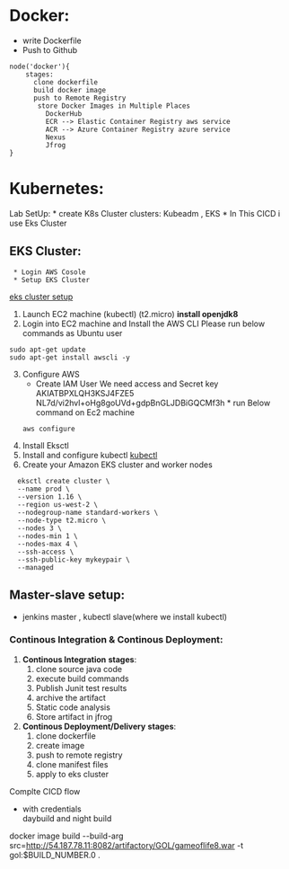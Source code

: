 # __Docker__:
* write Dockerfile
* Push to Github
```
node('docker'){
    stages:
      clone dockerfile 
      build docker image
      push to Remote Registry
       store Docker Images in Multiple Places
         DockerHub
         ECR --> Elastic Container Registry aws service
         ACR --> Azure Container Registry azure service
         Nexus
         Jfrog 
}
```
# __Kubernetes__:
  Lab SetUp:
    * create K8s Cluster
       clusters: Kubeadm , EKS
    * In This CICD i use Eks Cluster 
  ## EKS Cluster:
     * Login AWS Cosole
     * Setup EKS Cluster
  [eks cluster setup](https://docs.aws.amazon.com/eks/latest/userguide/getting-started-eksctl.html)
  1. Launch EC2 machine (kubectl) (t2.micro) __install openjdk8__
  2. Login into EC2 machine and Install the AWS CLI 
    Please run below commands as Ubuntu user 
   ```
   sudo apt-get update
   sudo apt-get install awscli -y
   ```
  3. Configure AWS 
     * Create IAM User
       We need access and Secret key
       AKIATBPXLQH3KSJ4FZE5
       NL7d/vi2hvl+oHg8goUVd+gdpBnGLJDBiGQCMf3h
    * run Below command on Ec2 machine
      ```
      aws configure
      ```
  4. Install Eksctl
  5. Install and configure kubectl
    [kubectl](https://docs.aws.amazon.com/eks/latest/userguide/install-kubectl.html) 
  6. Create your Amazon EKS cluster and worker nodes
  ```
    eksctl create cluster \
    --name prod \
    --version 1.16 \
    --region us-west-2 \
    --nodegroup-name standard-workers \
    --node-type t2.micro \
    --nodes 3 \
    --nodes-min 1 \
    --nodes-max 4 \
    --ssh-access \
    --ssh-public-key mykeypair \
    --managed
  ```

## __Master-slave setup__:
  * jenkins master , kubectl slave(where we install kubectl) 
  

### __Continous Integration & Continous Deployment__:
  1. __Continous Integration__
      __stages__:
       1. clone source java code
       2. execute build commands 
       3. Publish Junit test results
       4. archive the artifact
       5. Static code analysis
       6. Store artifact in jfrog
  2. __Continous Deployment/Delivery__
      __stages__:
        1. clone dockerfile 
        2. create image 
        3. push to remote registry
        4. clone manifest files
        5. apply to eks cluster



Complte CICD flow
 * with credentials \
daybuild and night build


docker image build --build-arg src=http://54.187.78.11:8082/artifactory/GOL/gameoflife8.war -t gol:$BUILD_NUMBER.0  .
